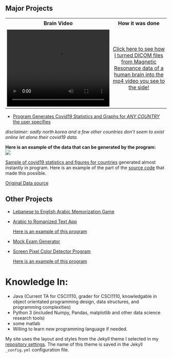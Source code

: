 ## Major Projects
<head>
<style>
table, th, td, {
  border: 1px solid black;
  border-collapse: collapse;
}
th, td, tr{
  padding: 5px;
}
th, tr{
  text-align: center;
}
</style>
</head>


<table style="widthL100%">
  <tr>
    <th>Brain Video</th>
    <th>How it was done</th>
  </tr>
  <tr>
    <td>
      <video width="320" height="240" loop>
        <source type="video/mp4" src="https://nathanbowley98.github.io/Site/brain (1).mp4">
          Your browser doesn't support the video type.
      </video>
    </td>
    <td>
      <a href="https://nathanbowley98.github.io/Site/Portfolio.html">
        Click here to see how I turned DICOM files from Magnetic Resonance data of a human brain into the mp4 video you see to the side!</a>
    </td>
  </tr>
  </table>
  

- [Program Generates Covid19 Statistics and Graphs for *ANY COUNTRY* the user specifies ](https://github.com/nathanbowley98/NESC3505_Portfolio1)

*disclaimer: sadly north korea and a few other countries don't seem to exist online let alone their covid19 data.*

**Here is an example of the data that can be generated by the program:**
    <img src="https://i.imgur.com/Ja31dNJ.png" style="display: block; margin: auto;" />
    
   [Sample of covid19 statistics and figures for countries](https://imgur.com/a/WE2ZHuq) generated almost instantly in program. 
    Here is an example of the part of the [source code](codeSnipit.md) that made this possible.
    
   [Original Data source](https://www.ecdc.europa.eu/en/publications-data/download-todays-data-geographic-distribution-covid-19-cases-worldwide)
     
## Other Projects
- [Lebanese to English Arabic Memorization Game](https://github.com/nathanbowley98/lebaneseEnglishGame)
- [Arabic to Romanized Text App](https://github.com/nathanbowley98/lebanese_app)
  
    [Here is an example of this program](https://i.imgur.com/jY7ONzy.png)
    
- [Mock Exam Generator](https://github.com/nathanbowley98/MockExamGenerator)
- [Screen Pixel Color Detector Program](https://github.com/nathanbowley98/ScreenPixel)
  
    [Here is an example of this program](https://imgur.com/tDZTnOI)


# Knowledge In:

- Java (Current TA for CSCI1110, grader for CSCI1110, knowledgable in object orientated programming design, data structures, and programming complexities)
- Python 3 (included Numpy, Pandas, matplotlib and other data science research tools)
- some matlab
- Willing to learn new programming language if needed.


My site uses the layout and styles from the Jekyll theme I selected in my [repository settings](https://github.com/nathanbowley98/Site/settings). The name of this theme is saved in the Jekyll `_config.yml` configuration file.
